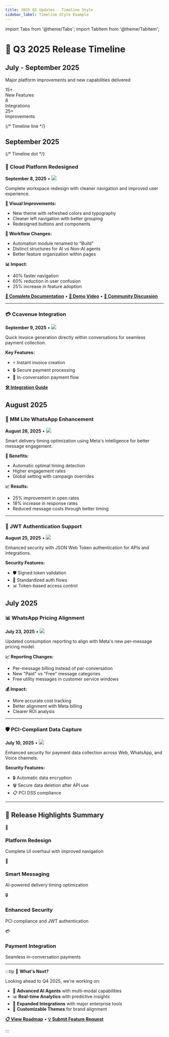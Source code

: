 ```yaml
---
title: 2025 Q3 Updates - Timeline Style
sidebar_label: Timeline Style Example
---
```


import Tabs from '@theme/Tabs';
import TabItem from '@theme/TabItem';

# 📅 Q3 2025 Release Timeline

<div style={{
  background: 'linear-gradient(135deg, #667eea 0%, #764ba2 100%)',
  borderRadius: '12px',
  padding: '2rem',
  color: 'white',
  marginBottom: '3rem',
  textAlign: 'center'
}}>
  <h2 style={{color: 'white', marginBottom: '0.5rem', fontSize: '2.5rem'}}>July - September 2025</h2>
  <p style={{opacity: 0.9, marginBottom: '1rem', fontSize: '1.1rem'}}>
    Major platform improvements and new capabilities delivered
  </p>
  <div style={{
    display: 'flex',
    justifyContent: 'center',
    gap: '2rem',
    marginTop: '1.5rem'
  }}>
    <div style={{textAlign: 'center'}}>
      <div style={{fontSize: '2rem', fontWeight: 'bold'}}>15+</div>
      <div style={{opacity: 0.8}}>New Features</div>
    </div>
    <div style={{textAlign: 'center'}}>
      <div style={{fontSize: '2rem', fontWeight: 'bold'}}>8</div>
      <div style={{opacity: 0.8}}>Integrations</div>
    </div>
    <div style={{textAlign: 'center'}}>
      <div style={{fontSize: '2rem', fontWeight: 'bold'}}>25+</div>
      <div style={{opacity: 0.8}}>Improvements</div>
    </div>
  </div>
</div>

<div style={{position: 'relative', paddingLeft: '2rem'}}>

{/* Timeline line */}
<div style={{
  position: 'absolute',
  left: '1rem',
  top: 0,
  bottom: 0,
  width: '2px',
  background: 'linear-gradient(to bottom, var(--ifm-color-primary), var(--ifm-color-primary-light))'
}}></div>

## September 2025

<div style={{
  position: 'relative',
  marginBottom: '3rem',
  background: 'var(--ifm-color-background-surface)',
  border: '1px solid var(--ifm-color-emphasis-200)',
  borderRadius: '12px',
  padding: '1.5rem',
  marginLeft: '1rem'
}}>

{/* Timeline dot */}
<div style={{
  position: 'absolute',
  left: '-2.25rem',
  top: '1rem',
  width: '1rem',
  height: '1rem',
  borderRadius: '50%',
  background: 'linear-gradient(135deg, #10b981, #059669)',
  border: '3px solid white',
  boxShadow: '0 0 0 3px var(--ifm-color-emphasis-200)'
}}></div>

### 🎯 Cloud Platform Redesigned
**September 8, 2025** • ![](https://img.shields.io/badge/-Major%20Update-success)

<div style={{
  background: 'linear-gradient(135deg, #f0fdf4, #dcfce7)',
  border: '1px solid #bbf7d0',
  borderRadius: '8px',
  padding: '1rem',
  marginTop: '1rem'
}}>

Complete workspace redesign with cleaner navigation and improved user experience.

**🎨 Visual Improvements:**
- New theme with refreshed colors and typography
- Cleaner left navigation with better grouping
- Redesigned buttons and components

**🔄 Workflow Changes:**
- Automation module renamed to "Build"
- Distinct structures for AI vs Non-AI agents
- Better feature organization within pages

**📊 Impact:**
- 40% faster navigation
- 60% reduction in user confusion
- 25% increase in feature adoption

</div>

[**📖 Complete Documentation**](../overview.md#cloud-platform-redefined) • [**🎥 Demo Video**](#) • [**💬 Community Discussion**](#)

---

### 💳 Ccavenue Integration
**September 9, 2025** • ![](https://img.shields.io/badge/-New%20Integration-brightgreen)

Quick Invoice generation directly within conversations for seamless payment collection.

**Key Features:**
- ⚡ Instant invoice creation
- 🔒 Secure payment processing  
- 💬 In-conversation payment flow

[**🛠️ Integration Guide**](../overview.md#ccavenue)

</div>

## August 2025

<div style={{
  position: 'relative',
  marginBottom: '3rem',
  background: 'var(--ifm-color-background-surface)',
  border: '1px solid var(--ifm-color-emphasis-200)',
  borderRadius: '12px',
  padding: '1.5rem',
  marginLeft: '1rem'
}}>

<div style={{
  position: 'absolute',
  left: '-2.25rem',
  top: '1rem',
  width: '1rem',
  height: '1rem',
  borderRadius: '50%',
  background: 'linear-gradient(135deg, #3b82f6, #2563eb)',
  border: '3px solid white',
  boxShadow: '0 0 0 3px var(--ifm-color-emphasis-200)'
}}></div>

### 📱 MM Lite WhatsApp Enhancement
**August 28, 2025** • ![](https://img.shields.io/badge/-Enhancement-blue)

<div style={{
  background: 'linear-gradient(135deg, #eff6ff, #dbeafe)',
  border: '1px solid #93c5fd',
  borderRadius: '8px',
  padding: '1rem',
  marginTop: '1rem'
}}>

Smart delivery timing optimization using Meta's intelligence for better message engagement.

**🚀 Benefits:**
- Automatic optimal timing detection
- Higher engagement rates
- Global setting with campaign overrides

**📈 Results:**
- 25% improvement in open rates
- 18% increase in response rates
- Reduced message costs through better timing

</div>

---

### 🔐 JWT Authentication Support
**August 25, 2025** • ![](https://img.shields.io/badge/-Security-orange)

Enhanced security with JSON Web Token authentication for APIs and integrations.

**Security Features:**
- 🛡️ Signed token validation
- 🔄 Standardized auth flows
- 📊 Token-based access control

</div>

## July 2025

<div style={{
  position: 'relative',
  marginBottom: '3rem',
  background: 'var(--ifm-color-background-surface)',
  border: '1px solid var(--ifm-color-emphasis-200)',
  borderRadius: '12px',
  padding: '1.5rem',
  marginLeft: '1rem'
}}>

<div style={{
  position: 'absolute',
  left: '-2.25rem',
  top: '1rem',
  width: '1rem',
  height: '1rem',
  borderRadius: '50%',
  background: 'linear-gradient(135deg, #f59e0b, #d97706)',
  border: '3px solid white',
  boxShadow: '0 0 0 3px var(--ifm-color-emphasis-200)'
}}></div>

### 📊 WhatsApp Pricing Alignment
**July 23, 2025** • ![](https://img.shields.io/badge/-Important%20Update-orange)

<div style={{
  background: 'linear-gradient(135deg, #fffbeb, #fef3c7)',
  border: '1px solid #fcd34d',
  borderRadius: '8px',
  padding: '1rem',
  marginTop: '1rem'
}}>

Updated consumption reporting to align with Meta's new per-message pricing model.

**📈 Reporting Changes:**
- Per-message billing instead of per-conversation
- New "Paid" vs "Free" message categories
- Free utility messages in customer service windows

**💰 Impact:**
- More accurate cost tracking
- Better alignment with Meta billing
- Clearer ROI analysis

</div>

---

### 🛡️ PCI-Compliant Data Capture
**July 10, 2025** • ![](https://img.shields.io/badge/-Security%20Enhancement-red)

Enhanced security for payment data collection across Web, WhatsApp, and Voice channels.

**Security Features:**
- 🔒 Automatic data encryption
- 🗑️ Secure data deletion after API use
- 📋 PCI DSS compliance

</div>

</div>

---

## 🎯 **Release Highlights Summary**

<div style={{
  display: 'grid',
  gridTemplateColumns: 'repeat(auto-fit, minmax(250px, 1fr))',
  gap: '1.5rem',
  marginTop: '2rem'
}}>

<div style={{
  background: 'linear-gradient(135deg, #f0fdf4, #dcfce7)',
  border: '1px solid #bbf7d0',
  borderRadius: '12px',
  padding: '1.5rem',
  textAlign: 'center'
}}>
  <div style={{fontSize: '2rem', marginBottom: '0.5rem'}}>🎨</div>
  <h3 style={{color: '#166534', marginBottom: '0.5rem'}}>Platform Redesign</h3>
  <p style={{color: '#15803d', margin: 0}}>Complete UI overhaul with improved navigation</p>
</div>

<div style={{
  background: 'linear-gradient(135deg, #eff6ff, #dbeafe)',
  border: '1px solid #93c5fd',
  borderRadius: '12px',
  padding: '1.5rem',
  textAlign: 'center'
}}>
  <div style={{fontSize: '2rem', marginBottom: '0.5rem'}}>📱</div>
  <h3 style={{color: '#1e40af', marginBottom: '0.5rem'}}>Smart Messaging</h3>
  <p style={{color: '#2563eb', margin: 0}}>AI-powered delivery timing optimization</p>
</div>

<div style={{
  background: 'linear-gradient(135deg, #fef2f2, #fecaca)',
  border: '1px solid #fca5a5',
  borderRadius: '12px',
  padding: '1.5rem',
  textAlign: 'center'
}}>
  <div style={{fontSize: '2rem', marginBottom: '0.5rem'}}>🔒</div>
  <h3 style={{color: '#dc2626', marginBottom: '0.5rem'}}>Enhanced Security</h3>
  <p style={{color: '#ef4444', margin: 0}}>PCI compliance and JWT authentication</p>
</div>

<div style={{
  background: 'linear-gradient(135deg, #fffbeb, #fef3c7)',
  border: '1px solid #fcd34d',
  borderRadius: '12px',
  padding: '1.5rem',
  textAlign: 'center'
}}>
  <div style={{fontSize: '2rem', marginBottom: '0.5rem'}}>💳</div>
  <h3 style={{color: '#d97706', marginBottom: '0.5rem'}}>Payment Integration</h3>
  <p style={{color: '#f59e0b', margin: 0}}>Seamless in-conversation payments</p>
</div>

</div>

---

:::tip 🚀 **What's Next?**

Looking ahead to Q4 2025, we're working on:

- 🤖 **Advanced AI Agents** with multi-modal capabilities
- 📊 **Real-time Analytics** with predictive insights  
- 🔗 **Expanded Integrations** with major enterprise tools
- 🎨 **Customizable Themes** for brand alignment

[**📋 View Roadmap**](#) • [**💡 Submit Feature Request**](#)

:::
